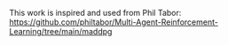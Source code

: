This work is inspired and used from Phil Tabor: https://github.com/philtabor/Multi-Agent-Reinforcement-Learning/tree/main/maddpg
